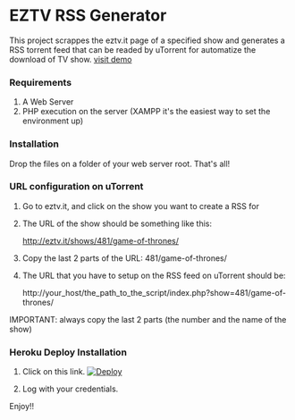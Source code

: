 EZTV RSS Generator
==================

This project scrappes the eztv.it page of a specified show and generates a RSS
torrent feed that can be readed by uTorrent for automatize the download of TV
show. [visit demo](http://sample-eztv-rss-generator.herokuapp.com)

### Requirements

1. A Web Server
2. PHP execution on the server (XAMPP it's the easiest way to set the environment up)

### Installation

Drop the files on a folder of your web server root. That's all!

### URL configuration on uTorrent

1. Go to eztv.it, and click on the show you want to create a RSS for
2. The URL of the show should be something like this: 

	http://eztv.it/shows/481/game-of-thrones/

3. Copy the last 2 parts of the URL: 481/game-of-thrones/
4. The URL that you have to setup on the RSS feed on uTorrent should be:

	http://your_host/the_path_to_the_script/index.php?show=481/game-of-thrones/

IMPORTANT: always copy the last 2 parts (the number and the name of the show)

### Heroku Deploy Installation

1. Click on this link.
[![Deploy](https://www.herokucdn.com/deploy/button.svg)](https://heroku.com/deploy)

2. Log with your credentials. 

Enjoy!!


